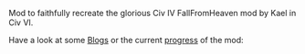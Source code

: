 Mod to faithfully recreate the glorious Civ IV FallFromHeaven mod by Kael in Civ VI. 

Have a look at some [Blogs](https://slothoth.github.io/Fall-From-Heaven/archive/) or the current [progress](https://slothoth.github.io/Fall-From-Heaven/progress) of the mod:
